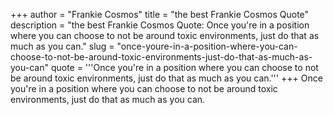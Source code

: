 +++
author = "Frankie Cosmos"
title = "the best Frankie Cosmos Quote"
description = "the best Frankie Cosmos Quote: Once you're in a position where you can choose to not be around toxic environments, just do that as much as you can."
slug = "once-youre-in-a-position-where-you-can-choose-to-not-be-around-toxic-environments-just-do-that-as-much-as-you-can"
quote = '''Once you're in a position where you can choose to not be around toxic environments, just do that as much as you can.'''
+++
Once you're in a position where you can choose to not be around toxic environments, just do that as much as you can.
